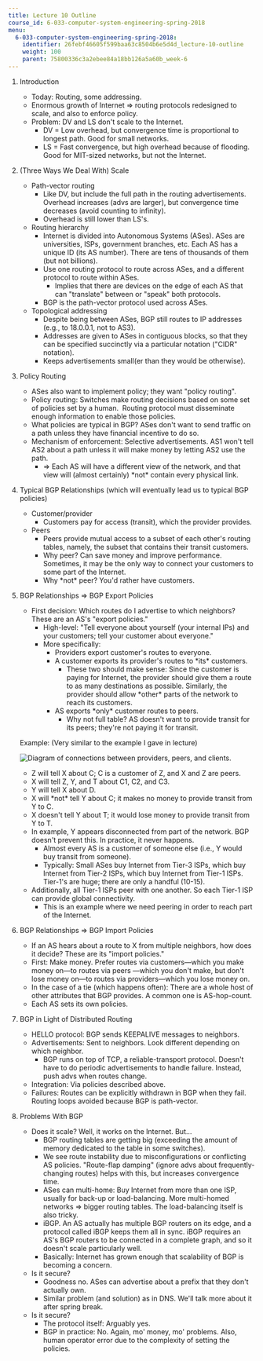 ```yaml
---
title: Lecture 10 Outline
course_id: 6-033-computer-system-engineering-spring-2018
menu:
  6-033-computer-system-engineering-spring-2018:
    identifier: 26febf46605f599baa63c8504b6e5d4d_lecture-10-outline
    weight: 100
    parent: 75800336c3a2ebee84a18bb126a5a60b_week-6
---
```

1.  Introduction
    *   Today: Routing, some addressing.
    *   Enormous growth of Internet => routing protocols redesigned to scale, and also to enforce policy.
    *   Problem: DV and LS don't scale to the Internet.
        *   DV = Low overhead, but convergence time is proportional to longest path. Good for small networks.
        *   LS = Fast convergence, but high overhead because of flooding. Good for MIT-sized networks, but not the Internet.
2.  (Three Ways We Deal With) Scale
    *   Path-vector routing
        *   Like DV, but include the full path in the routing advertisements.  Overhead increases (advs are larger), but convergence time decreases (avoid counting to infinity).
        *   Overhead is still lower than LS's.
    *   Routing hierarchy
        *   Internet is divided into Autonomous Systems (ASes). ASes are universities, ISPs, government branches, etc. Each AS has a unique ID (its AS number). There are tens of thousands of them (but not billions).
        *   Use one routing protocol to route across ASes, and a different protocol to route within ASes.
            *   Implies that there are devices on the edge of each AS that can "translate" between or "speak" both protocols.
        *   BGP is the path-vector protocol used across ASes.
    *   Topological addressing
        *   Despite being between ASes, BGP still routes to IP addresses (e.g., to 18.0.0.1, not to AS3).
        *   Addresses are given to ASes in contiguous blocks, so that they can be specified succinctly via a particular notation ("CIDR" notation).
        *   Keeps advertisements small(er than they would be otherwise).
3.  Policy Routing
    *   ASes also want to implement policy; they want "policy routing".
    *   Policy routing: Switches make routing decisions based on some set of policies set by a human.  Routing protocol must disseminate enough information to enable those policies.
    *   What policies are typical in BGP? ASes don't want to send traffic on a path unless they have financial incentive to do so.
    *   Mechanism of enforcement: Selective advertisements. AS1 won't tell AS2 about a path unless it will make money by letting AS2 use the path.
        *   \=> Each AS will have a different view of the network, and that view will (almost certainly) \*not\* contain every physical link.
4.  Typical BGP Relationships (which will eventually lead us to typical BGP policies)
    *   Customer/provider
        *   Customers pay for access (transit), which the provider provides.
    *   Peers
        *   Peers provide mutual access to a subset of each other's routing tables, namely, the subset that contains their transit customers.
        *   Why peer? Can save money and improve performance. Sometimes, it may be the only way to connect your customers to some part of the Internet.
        *   Why \*not\* peer? You'd rather have customers.
5.  BGP Relationships => BGP Export Policies
    *   First decision: Which routes do I advertise to which neighbors? These are an AS's "export policies."
        *   High-level: "Tell everyone about yourself (your internal IPs) and your customers; tell your customer about everyone."
        *   More specifically:
            *   Providers export customer's routes to everyone.
            *   A customer exports its provider's routes to \*its\* customers.
                *   These two should make sense: Since the customer is paying for Internet, the provider should give them a route to as many destinations as possible. Similarly, the provider should allow \*other\* parts of the network to reach its customers.
            *   AS exports \*only\* customer routes to peers.
                *   Why not full table? AS doesn't want to provide transit for its peers; they're not paying it for transit.
    
    Example: (Very similar to the example I gave in lecture)
    
    ![Diagram of connections between providers, peers, and clients.](https://open-learning-course-data.s3.amazonaws.com/6-033-computer-system-engineering-spring-2018/ee3eaf70d51dd899274150145fdb3bd4_Untitled-1.jpg)
    
    *   Z will tell X about C; C is a customer of Z, and X and Z are peers.
    *   X will tell Z, Y, and T about C1, C2, and C3.
    *   Y will tell X about D.
    *   X will \*not\* tell Y about C; it makes no money to provide transit from Y to C.
    *   X doesn't tell Y about T; it would lose money to provide transit from Y to T.
    *   In example, Y appears disconnected from part of the network. BGP doesn't prevent this. In practice, it never happens.
        *   Almost every AS is a customer of someone else (i.e., Y would buy transit from someone).
        *   Typically: Small ASes buy Internet from Tier-3 ISPs, which buy Internet from Tier-2 ISPs, which buy Internet from Tier-1 ISPs. Tier-1's are huge; there are only a handful (10-15).
    *   Additionally, all Tier-1 ISPs peer with one another. So each Tier-1 ISP can provide global connectivity.
        *   This is an example where we need peering in order to reach part of the Internet.
6.  BGP Relationships => BGP Import Policies
    *   If an AS hears about a route to X from multiple neighbors, how does it decide? These are its "import policies."
    *   First: Make money. Prefer routes via customers—which you make money on—to routes via peers —which you don't make, but don't lose money on—to routes via providers—which you lose money on.
    *   In the case of a tie (which happens often): There are a whole host of other attributes that BGP provides. A common one is AS-hop-count.
    *   Each AS sets its own policies.
7.  BGP in Light of Distributed Routing
    *   HELLO protocol: BGP sends KEEPALIVE messages to neighbors.
    *   Advertisements: Sent to neighbors. Look different depending on which neighbor.
        *   BGP runs on top of TCP, a reliable-transport protocol. Doesn't have to do periodic advertisements to handle failure. Instead, push advs when routes change.
    *   Integration: Via policies described above.
    *   Failures: Routes can be explicitly withdrawn in BGP when they fail. Routing loops avoided because BGP is path-vector.
8.  Problems With BGP
    *   Does it scale? Well, it works on the Internet. But...
        *   BGP routing tables are getting big (exceeding the amount of memory dedicated to the table in some switches).
        *   We see route instability due to misconfigurations or conflicting AS policies. "Route-flap damping" (ignore advs about frequently-changing routes) helps with this, but increases convergence time.
        *   ASes can multi-home: Buy Internet from more than one ISP, usually for back-up or load-balancing. More multi-homed networks => bigger routing tables. The load-balancing itself is also tricky.
        *   iBGP. An AS actually has multiple BGP routers on its edge, and a protocol called iBGP keeps them all in sync. iBGP requires an AS's BGP routers to be connected in a complete graph, and so it doesn't scale particularly well.
        *   Basically: Internet has grown enough that scalability of BGP is becoming a concern.
    *   Is it secure?
        *   Goodness no. ASes can advertise about a prefix that they don't actually own.
        *   Similar problem (and solution) as in DNS. We'll talk more about it after spring break.
    *   Is it secure?
        *   The protocol itself: Arguably yes.
        *   BGP in practice: No. Again, mo' money, mo' problems. Also, human operator error due to the complexity of setting the policies.